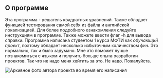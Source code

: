 ## О программе
Эта программа - решатель квадратных уравнений. Также обладает функцией тестирования самой себя из файла и английской локализацией. Для более подробного ознакомления следуйте инструкциям в программе. Также можете ввести флаг -h для вывода справки.
Программа написана студентом 1 курса МФТИ как *обучающий проект*, поэтому обладает несколько избыточным количеством фич. Это нормально, так и было задумано. Мне это поможет лучше познакомиться с языком и получить больше опыта разработки проектов.
Так что не надо меня хейтить за это.
Не надо.
Пожалуйста.

![Архивное фото автора проекта во время его написания](https://otvet.mail.ru/question/233268522)
